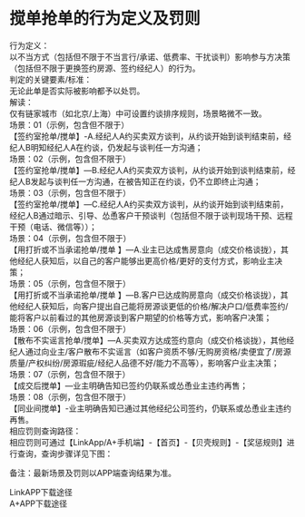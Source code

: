 # 搅单抢单的行为定义及罚则

行为定义：  
以不当方式（包括但不限于不当言行/承诺、低费率、干扰谈判）影响参与方决策（包括但不限于更换签约房源、签约经纪人）的行为。  
判定的关键要素/标准：  
无论此单是否实际被影响都予以处罚。  
解读：  
仅有链家城市（如北京/上海）中可设置约谈排序规则，场景略微不一致。  
场景：01（示例，包含但不限于）  
【签约室抢单/搅单】-A.经纪人A约买卖双方谈判，从约谈开始到谈判结束前，经纪人B明知经纪人A在约谈，仍发起与谈判任一方沟通；  
场景：02（示例，包含但不限于）  
【签约室抢单/搅单】—B.经纪人A约买卖双方谈判，从约谈开始到谈判结束前，经纪人B发起与谈判任一方沟通，在被告知正在约谈，仍不立即终止沟通；  
场景：03（示例，包含但不限于）  
【签约室抢单/搅单】—C.经纪人A约买卖双方谈判，从约谈开始到谈判结束前，经纪人B通过暗示、引导、怂恿客户干预谈判（包括但不限于谈判现场干预、远程干预（电话、微信等））；  
场景：04（示例，包含但不限于）  
【用打折或不当承诺抢单/搅单 】—A.业主已达成售房意向（成交价格谈拢），其他经纪人获知后，以自己的客户能够出更高价格/更好的支付方式，影响业主决策；  
场景：05（示例，包含但不限于）  
【用打折或不当承诺抢单/搅单 】—B.客户已达成购房意向（成交价格谈拢），其他经纪人获知后，向客户提出自己能将房源谈更低的价格/解决户口/低费率签约/能将客户以前看过的其他房源谈到客户期望的价格等方式，影响客户决策；  
场景：06（示例，包含但不限于）  
【散布不实谣言抢单/搅单】—A.买卖双方达成签约意向（成交价格谈拢），其他经纪人通过向业主/客户散布不实谣言（如客户资质不够/无购房资格/卖便宜了/房源质量/产权纠纷/房源瑕疵/经纪人品德不好/能力不高等），影响客户业主决策；  
场景：07（示例，包含但不限于）  
【成交后搅单】—业主明确告知已签约仍联系或怂恿业主违约再售；  
场景：08（示例，包含但不限于）  
【同业间搅单】-业主明确告知已通过其他经纪公司签约，仍联系或怂恿业主违约再售。  
相应罚则查询路径：  
相应罚则可通过【LinkApp/A+手机端】-【首页】-【贝壳规则】-【奖惩规则】进行查询，查询步骤详见下图：

备注：最新场景及罚则以APP端查询结果为准。

LinkAPP下载途径  
A+APP下载途径
